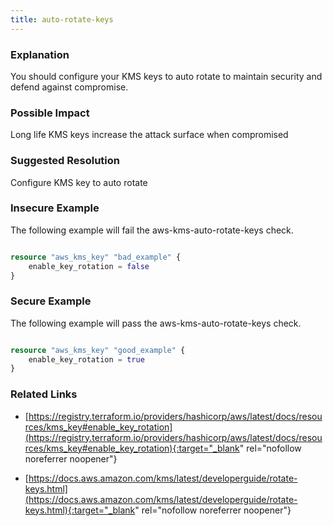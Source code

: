 ```yaml
---
title: auto-rotate-keys
---
```


### Explanation


You should configure your KMS keys to auto rotate to maintain security and defend against compromise.


### Possible Impact
Long life KMS keys increase the attack surface when compromised

### Suggested Resolution
Configure KMS key to auto rotate


### Insecure Example

The following example will fail the aws-kms-auto-rotate-keys check.

```terraform

resource "aws_kms_key" "bad_example" {
	enable_key_rotation = false
}

```



### Secure Example

The following example will pass the aws-kms-auto-rotate-keys check.

```terraform

resource "aws_kms_key" "good_example" {
	enable_key_rotation = true
}

```




### Related Links


- [https://registry.terraform.io/providers/hashicorp/aws/latest/docs/resources/kms_key#enable_key_rotation](https://registry.terraform.io/providers/hashicorp/aws/latest/docs/resources/kms_key#enable_key_rotation){:target="_blank" rel="nofollow noreferrer noopener"}

- [https://docs.aws.amazon.com/kms/latest/developerguide/rotate-keys.html](https://docs.aws.amazon.com/kms/latest/developerguide/rotate-keys.html){:target="_blank" rel="nofollow noreferrer noopener"}


